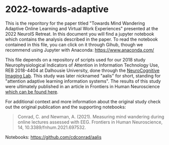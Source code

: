 # 2022-towards-adaptive
This is the reporitory for the paper titled "Towards Mind Wandering Adaptive Online Learning and Virtual Work Experiences" presented at the 2022 NeuroIS Retreat. In this document you will find a jupyter notebook which contains the analysis described in the paper. To read the notebook contained in this file, you can click on it through Gihub, though we recommend using Jupyter with Anaconda: https://www.anaconda.com/

This file depends on a repository of scripts used for our 2018 study Neurophysiological Indicators of Attention in Information Technology Use, REB 2018-4404 at Dalhousie University, done through the <a href="https://ncil.science/">NeuroCognitive Imaging Lab</a>. This study was later nicknamed "aalis" for short, standing for "attention adaptive learning information systems". The results of this study were ultimately published in an article in Frontiers in Human Neuroscience <a href="https://www.frontiersin.org/articles/10.3389/fnhum.2021.697532/full">which can be found here</a>.

For additional context and more information about the original study check out the original publication and the supporting notebooks:

> Conrad, C. and Newman, A. (2021). Measuring mind wandering during online lectures assessed with EEG. Frontiers in Human Neuroscience, 14, 10.3389/fnhum.2021.697532.

Notebooks: https://github.com/cdconrad/aalis
